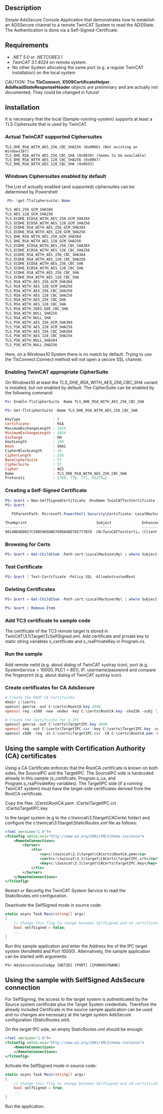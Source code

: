 ﻿## Description
Simple AdsSecure Console Application that demonstrates how to establish an ADSSecure channel to a remote TwinCAT System to read the ADSState.
The Authentication is done via a Self-Signed-Certificate.
## Requirements
- *.NET 5.0* or *.NETCORE3.1*
- *TwinCAT 3.1.4024* on remote system.
- No other System allocating the same port (e.g. a regular TwinCAT installation) on the local system

*CAUTION:* The **TlsConnect**, **X509CertificateHelper**, **AdsReadStateResponseHeader** objects are preliminary and are actually not documented.
They could be changed in future!

## Installation
It is necessary that the local (Sample-running-system) supports at least a TLS Ciphersuite that is used by TwinCAT.
### Actual TwinCAT supported Ciphersuites
```
TLS_DHE_RSA_WITH_AES_256_CBC_SHA256 (0x006b) (Not existing on Windows10?)
TLS_DHE_RSA_WITH_AES_256_CBC_SHA (0x0039) (Seems to be available)
TLS_DHE_RSA_WITH_AES_128_CBC_SHA256 (0x0067)
TLS_DHE_RSA_WITH_AES_128_CBC_SHA (0x0033)
```
### Windows Ciphersuites enabled by default
The List of actually enabled (and supported) ciphersuites can be determined by Powershell:
```Powershell
 PS> (get-TlsCiphersuite).Name

TLS_AES_256_GCM_SHA384
TLS_AES_128_GCM_SHA256
TLS_ECDHE_ECDSA_WITH_AES_256_GCM_SHA384
TLS_ECDHE_ECDSA_WITH_AES_128_GCM_SHA256
TLS_ECDHE_RSA_WITH_AES_256_GCM_SHA384
TLS_ECDHE_RSA_WITH_AES_128_GCM_SHA256
TLS_DHE_RSA_WITH_AES_256_GCM_SHA384
TLS_DHE_RSA_WITH_AES_128_GCM_SHA256
TLS_ECDHE_ECDSA_WITH_AES_256_CBC_SHA384
TLS_ECDHE_ECDSA_WITH_AES_128_CBC_SHA256
TLS_ECDHE_RSA_WITH_AES_256_CBC_SHA384
TLS_ECDHE_RSA_WITH_AES_128_CBC_SHA256
TLS_ECDHE_ECDSA_WITH_AES_256_CBC_SHA
TLS_ECDHE_ECDSA_WITH_AES_128_CBC_SHA
TLS_ECDHE_RSA_WITH_AES_256_CBC_SHA
TLS_ECDHE_RSA_WITH_AES_128_CBC_SHA
TLS_RSA_WITH_AES_256_GCM_SHA384
TLS_RSA_WITH_AES_128_GCM_SHA256
TLS_RSA_WITH_AES_256_CBC_SHA256
TLS_RSA_WITH_AES_128_CBC_SHA256
TLS_RSA_WITH_AES_256_CBC_SHA
TLS_RSA_WITH_AES_128_CBC_SHA
TLS_RSA_WITH_3DES_EDE_CBC_SHA
TLS_RSA_WITH_NULL_SHA256
TLS_RSA_WITH_NULL_SHA
TLS_PSK_WITH_AES_256_GCM_SHA384
TLS_PSK_WITH_AES_128_GCM_SHA256
TLS_PSK_WITH_AES_256_CBC_SHA384
TLS_PSK_WITH_AES_128_CBC_SHA256
TLS_PSK_WITH_NULL_SHA384
TLS_PSK_WITH_NULL_SHA256
```

Here, on a Windows10 System there is no match by default. Trying to use the TlsConnect.Connect method will not open a secure SSL channel.

### Enabling TwinCAT appropriate CipherSuite
On Windows10 at least the *TLS_DHE_RSA_WITH_AES_256_CBC_SHA* variant is installed, but not enabled by default.
The CipherSuite can be enabled by the following command:

```Powershell
Ps> Enable-TlsCipherSuite -Name TLS_DHE_RSA_WITH_AES_256_CBC_SHA

PS> Get-TlsCipherSuite -Name TLS_DHE_RSA_WITH_AES_256_CBC_SHA

KeyType               : 0
Certificate           : RSA
MaximumExchangeLength : 1024
MinimumExchangeLength : 1024
Exchange              : DH
HashLength            : 160
Hash                  : SHA1
CipherBlockLength     : 16
CipherLength          : 256
BaseCipherSuite       : 57
CipherSuite           : 57
Cipher                : AES
Name                  : TLS_DHE_RSA_WITH_AES_256_CBC_SHA
Protocols             : {769, 770, 771, 65279…}
```

### Creating a Self-Signed Certificate
```powershell
PS> $cert = New-SelfSignedCertificate -DnsName TwinCATTestCertificate -CertStoreLocation cert:\LocalMachine\My
PS> $cert
 
   PSParentPath: Microsoft.PowerShell.Security\Certificate::LocalMachine\My

Thumbprint                                Subject              EnhancedKeyUsageList
----------                                -------              --------------------
9814BEADD027C50B5905DBD769D848D7EE777B78  CN=TwinCATTestCerti… {Client Authentication, Server Authentication}
```
### Browsing for Certs
```powershell
PS> $cert = Get-ChildItem -Path cert:\LocalMachine\My\ | where Subject -like *TwinCATTestCertificate
```
### Test Certificate
```powershell
PS> $cert | Test-Certificate -Policy SSL -AllowUntrustedRoot
```
### Deleting Certificates
```powershell
PS> $cert = Get-ChildItem -Path cert:\LocalMachine\My\ | where Subject -like *TwinCATTestCertificate

PS> $cert | Remove-Item
```
### Add TC3 certificate to sample code
The certificate of the TC3 remote target is stored in TwinCAT\3.1\Target\TcSelfSigned.xml. Add certificate and private key to static string variables s_certificate and s_rsaPrivateKey in Program.cs.
### Run the sample
Add remote netId (e.g. about dialog of TwinCAT systray icon), port (e.g. SystemService = 10000, PLC1 = 851), IP,  username/password and compare the fingerprint (e.g. about dialog of TwinCAT systray icon).

### Create certificates for CA AdsSecure
```powershell
# Create the ROOT CA Certificate
mkdir c:\certs
openssl genrsa -out C:\certs\RootCA.key 2048
openssl req -x509 -new -nodes -key C:\certs\RootCA.key -sha256 -subj "/C=DE/ST=NRW/L=Verl/O=Bk/OU=TCPM/CN=RootCA" -days 3600 -out C:\certs\RootCA.pem

# Create the Certificate for a IPC
openssl genrsa -out C:\certs\TargetIPC.key 2048
openssl req -out C:\certs\TargetIPC.csr -key C:\certs\TargetIPC.key -subj "/C=DE/ST=NRW/L=Verl/O=Bk/OU=TCPM/CN=TargetIPC" –new
openssl x509 -req -in C:\certs\TargetIPC.csr -CA C:\certs\RootCA.pem -CAkey C:\certs\RootCA.key -CAcreateserial -out C:\certs\TargetIPC.crt -days 360 -sha256
```

## Using the sample with Certification Authority (CA) certificates
Using a CA Certificate enforces that the RootCA certificate is known on both sides, the SourceIPC and the TargetIPC.
The SourceIPC side is hardcoded already in this sample (s_certificate, Program.s_ca, and Program.s_rsaPrivateKey variables).
The TargetIPC side (if a running TwinCAT system) must have the target-side certificates derived from the RootCA certificate.

Copy the files
.\Certs\RootCA.pem
.\Certs\TargetIPC.crt
.\Certs\TargetIPC.key

to the target system (e.g to the c:\twincat\3.1\target\CACerts\ folder) and
configure the c:\twincat\3.1\target\StaticRoutes.xml file as follows:

```xml
<?xml version="1.0"?>
<TcConfig xmlns:xsi="http://www.w3.org/2001/XMLSchema-instance">
	<RemoteConnections>
		<Server>
			<tls>
				<ca>c:\twincat\3.1\target\CACerts\RootCA.pem</ca>
				<cert>c:\twincat\3.1\target\CACerts\TargetIPC.crt</cert>
				<key>c:\twincat\3.1\target\CACerts\TargetIPC.key</key>
			</tls>
		</Server>
	</RemoteConnections>
</TcConfig>
```

Restart or Reconfig the TwinCAT System Service to read the StaticRoutes.xml configuration.

Deactivate the SelfSigned mode in source code:
```csharp
static async Task Main(string[] args)
{
    // Change this flag to change between SelfSigned and CA certificates!
    bool selfSigned = false;
	...
}
```

Run this sample application and enter the Address the of the IPC target system (AmsNetId and Port 10000).
Alternatively, the sample application can be started with arguments:

```
PS> AdsSecureConsoleApp [NETID] [PORT] [IPORHOSTNAME]
```

## Using the sample with SelfSigned AdsSecure connection
For SelfSigning, the access to the target system is authenticated by the Source system certificate plus the Target System credentials.
Therefore the already included Certificate in the source sample application can be used and no changes are necessary at the target system AdsSecure configuration (StaticRoutes.xml).


On the target IPC side, an empty StaticRoutes.xml should be enough:

```xml
<?xml version="1.0"?>
<TcConfig xmlns:xsi="http://www.w3.org/2001/XMLSchema-instance">
	<RemoteConnections>
	</RemoteConnections>
</TcConfig>
```

Activate the SelfSigned mode in source code:
```csharp
static async Task Main(string[] args)
{
    // Change this flag to change between SelfSigned and CA certificates!
    bool selfSigned = true;
	...
}
```
Run the application.



